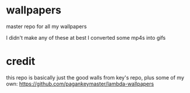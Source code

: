 # wallpapers
master repo for all my wallpapers

I didn't make any of these
at best I converted some mp4s into gifs

# credit

this repo is basically just the good walls from key's
repo, plus some of my own:
https://github.com/pagankeymaster/lambda-wallpapers
